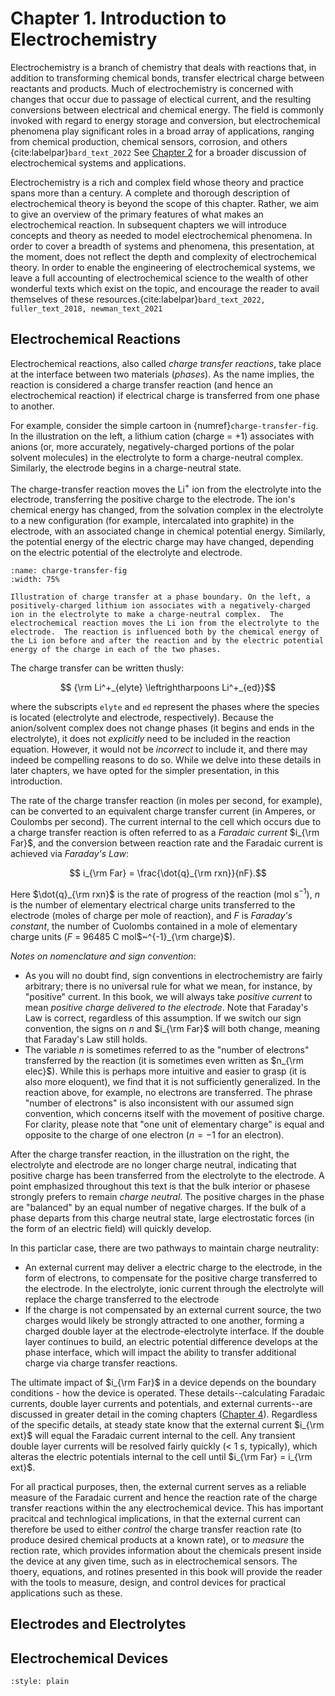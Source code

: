 # Chapter 1. Introduction to Electrochemistry

Electrochemistry is a branch of chemistry that deals with reactions that, in addition to transforming chemical bonds, transfer electrical charge between reactants and products.  Much of electrochemistry is concerned with changes that occur due to passage of electical current, and the resulting conversions between electrical and chemical energy. The field is commonly invoked with regard to energy storage and conversion, but electrochemical phenomena play significant roles in a broad array of applications, ranging from chemical production, chemical sensors, corrosion, and others {cite:labelpar}`bard_text_2022` See [Chapter 2](../../chapters/ch2-devices-and-systems/ch2-content.md) for a broader discussion of electrochemical systems and applications.

Electrochemistry is a rich and complex field whose theory and practice spans more than a century.  A complete and thorough description of electrochemical theory is beyond the scope of this chapter. Rather, we aim to give an overview of the primary features of what makes an electrochemical reaction.  In subsequent chapters we will introduce concepts and theory as needed to model electrochemical phenomena. In order to cover a breadth of systems and phenomena, this presentation, at the moment, does not reflect the depth and complexity of electrochemical theory. In order to enable the engineering of electrochemical systems, we leave a full accounting of electrochemical science to the wealth of other wonderful texts which exist on the topic, and encourage the reader to avail themselves of these resources.{cite:labelpar}`bard_text_2022, fuller_text_2018, newman_text_2021`

## Electrochemical Reactions
Electrochemical reactions, also called _charge transfer reactions_, take place at the interface between two materials (_phases_). As the name implies, the reaction is considered a charge transfer reaction (and hence an electrochemical reaction) if electrical charge is transferred from one phase to another.

For example, consider the simple cartoon in {numref}`charge-transfer-fig`. In the illustration on the left, a lithium cation (charge = +1) associates with anions (or, more accurately, negatively-charged portions of the polar solvent molecules) in the electrolyte to form a charge-neutral complex. Similarly, the electrode begins in a charge-neutral state. 

The charge-transfer reaction moves the Li$^+$ ion from the electrolyte into the electrode, transferring the positive charge to the electrode. The ion's chemical energy has changed, from the solvation complex in the electrolyte to a new configuration (for example, intercalated into graphite) in the electrode, with an associated change in chemical potential energy. Similarly, the potential energy of the electric charge may have changed, depending on the electric potential of the electrolyte and electrode.

```{figure} ../../images/charge-transfer.png
:name: charge-transfer-fig
:width: 75%

Illustration of charge transfer at a phase boundary. On the left, a positively-charged lithium ion associates with a negatively-charged ion in the electrolyte to make a charge-neutral complex.  The electrochemical reaction moves the Li ion from the electrolyte to the electrode.  The reaction is influenced both by the chemical energy of the Li ion before and after the reaction and by the electric potential energy of the charge in each of the two phases.
```

The charge transfer can be written thusly:

$$ {\rm Li^+_{elyte} \leftrightharpoons Li^+_{ed}}$$

where the subscripts `elyte` and `ed` represent the phases where the species is located (electrolyte and electrode, respectively).  Because the anion/solvent complex does not change phases (it begins and ends in the electrolyte), it does not _explicitly_ need to be included in the reaction equation. However, it would not be _incorrect_ to include it, and there may indeed be compelling reasons to do so.  While we delve into these details in later chapters, we have opted for the simpler presentation, in this introduction.


The rate of the charge transfer reaction (in moles per second, for example), can be converted to an equivalent charge transfer current (in Amperes, or Coulombs per second).  The current internal to the cell which occurs due to a charge transfer reaction is often referred to as a _Faradaic current_ $i_{\rm Far}$, and the conversion between reaction rate and the Faradaic current is achieved via *Faraday's Law*:

$$ i_{\rm Far} = \frac{\dot{q}_{\rm rxn}}{nF}.$$

Here $\dot{q}_{\rm rxn}$ is the rate of progress of the reaction (mol s$^{-1}$), $n$ is the number of elementary electrical charge units transferred to the electrode (moles of charge per mole of reaction), and $F$ is _Faraday's constant_, the number of Cuolombs contained in a mole of elementary charge units ($F$ = 96485 C mol$~^{-1}_{\rm charge}$).

_Notes on nomenclature and sign convention_: 
- As you will no doubt find, sign conventions in electrochemistry are fairly arbitrary; there is no universal rule for what we mean, for instance, by "positive" current.  In this book, we will always take _positive current_ to mean _positive charge delivered to the electrode_.  Note that Faraday's Law is correct, regardless of this assumption.  If we switch our sign convention, the signs on $n$ and $i_{\rm Far}$ will both change, meaning that Faraday's Law still holds.
- The variable $n$ is sometimes referred to as the "number of electrons" transferred by the reaction (it is sometimes even written as $n_{\rm elec}$).  While this is perhaps more intuitive and easier to grasp (it is also more eloquent), we find that it is not sufficiently generalized.  In the reaction above, for example, no electrons are transferred. The phrase "number of electrons" is also inconsistent with our assumed sign convention, which concerns itself with the movement of positive charge.  For clarity, please note that "one unit of elementary charge" is equal and opposite to the charge of one electron ($n = -1$ for an electron).

After the charge transfer reaction, in the illustration on the right, the electrolyte and electrode are no longer charge neutral, indicating that positive charge has been transferred from the electrolyte to the electrode. A point emphasized throughout this text is that the bulk interior or phasese strongly prefers to remain _charge neutral_. The positive charges in the phase are "balanced" by an equal number of negative charges. If the bulk of a phase departs from this charge neutral state, large electrostatic forces (in the form of an electric field) will quickly develop.

In this particlar case, there are two pathways to maintain charge neutrality:
- An external current may deliver a electric charge to the electrode, in the form of electrons, to compensate for the positive charge transferred to the electrode. In the electrolyte, ionic current through the electrolyte will replace the charge transferred to the electrode
- If the charge is not compensated by an external current source, the two charges would likely be strongly attracted to one another, forming a charged double layer at the electrode-electrolyte interface. If the double layer continues to build, an electric potential difference develops at the phase interface, which will impact the ability to transfer additional charge via charge transfer reactions.

The ultimate impact of $i_{\rm Far}$ in a device depends on the boundary conditions - how the device is operated. These details--calculating Faradaic currents, double layer currents and potentials, and external currents--are discussed in greater detail in the coming chapters ([Chapter 4](../../chapters/ch4-charge-transfer/ch4-content.md)). Regardless of the specific details, at steady state know that the external current $i_{\rm ext}$ will equal the Faradaic current internal to the cell.  Any transient double layer currents will be resolved fairly quickly (< 1 s, typically), which alteras the electric potentials internal to the cell until $i_{\rm Far} = i_{\rm ext}$. 

For all practical purposes, then, the external current serves as a reliable measure of the Faradaic current and hence the reaction rate of the charge transfer reactions within the any electrochemical device. This has important pracitcal and technlogical implications, in that the external current can therefore be used to either _control_ the charge transfer reaction rate (to produce desired chemical products at a known rate), or to _measure_ the rection rate, which provides information about the chemicals present inside the device at any given time, such as in electrochemical sensors.  The thoery, equations, and rotines presented in this book will provide the reader with the tools to measure, design, and control devices for practical applications such as these.


## Electrodes and Electrolytes

## Electrochemical Devices


```{bibliography}
:style: plain
```